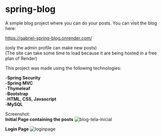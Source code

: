 # spring-blog

A simple blog project where you can do your posts.
You can visit the blog here:<br>

https://gabriel-spring-blog.onrender.com/

(only the admin profile can make new posts)<br>
(The site can take some time to load because it are being hosted in a free plan of Render)

This project was made using the following technologies:

  -**Spring Security**<br>
  -**Spring MVC**<br>
  -**Thymeleaf**<br>
  -**Bootstrap**<br>
  -**HTML, CSS, Javascript**<br>
  -**MySQL**

Screenshot:<br>
**Initial Page containing the posts**
![blog-tela-inicial](https://user-images.githubusercontent.com/74604806/223113776-a66934f2-11ff-4180-bb4f-1fa0d10cfd9b.PNG)


**Login Page**
![loginpage](https://user-images.githubusercontent.com/74604806/221671672-3465ca86-aa49-4f06-bf67-6b295f838e7c.PNG)
